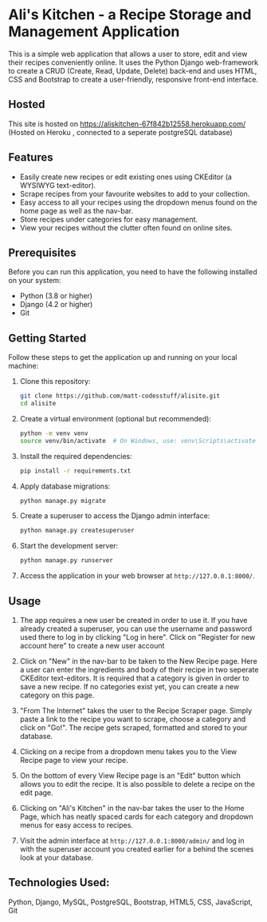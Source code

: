 # Ali's Kitchen - a Recipe Storage and  Management Application

This is a simple web application that allows a user to store, edit and view their recipes conveniently
 online. It uses the Python Django web-framework to create a CRUD (Create, Read, Update, Delete) back-end and uses HTML, CSS and Bootstrap to create a user-friendly, responsive front-end interface.

## Hosted
This site is hosted on https://aliskitchen-67f842b12558.herokuapp.com/  
    (Hosted on Heroku , connected to a seperate postgreSQL database)

## Features

- Easily create new recipes or edit existing ones using CKEditor (a WYSIWYG text-editor).
- Scrape recipes from your favourite websites to add to your collection.
- Easy access to all your recipes using the dropdown menus found on the home page as well as the nav-bar.
- Store recipes under categories for easy management.
- View your recipes without the clutter often found on online sites.

## Prerequisites

Before you can run this application, you need to have the following installed on your system:

- Python (3.8 or higher)
- Django (4.2 or higher)
- Git

## Getting Started

Follow these steps to get the application up and running on your local machine:

1. Clone this repository:

   ```bash
   git clone https://github.com/matt-codesstuff/alisite.git
   cd alisite
   ```

2. Create a virtual environment (optional but recommended):

   ```bash
   python -m venv venv
   source venv/bin/activate  # On Windows, use: venv\Scripts\activate
   ```

3. Install the required dependencies:

   ```bash
   pip install -r requirements.txt
   ```

4. Apply database migrations:

   ```bash
   python manage.py migrate
   ```

5. Create a superuser to access the Django admin interface:

   ```bash
   python manage.py createsuperuser
   ```

6. Start the development server:

   ```bash
   python manage.py runserver
   ```

7. Access the application in your web browser at `http://127.0.0.1:8000/`.

## Usage

1. The app requires a new user be created in order to use it. If you have already created a superuser, you can use the username and password used there to log in by clicking "Log in here". Click on "Register for new account here" to create a new user account

2. Click on "New" in the nav-bar to be taken to the New Recipe page. Here a user can enter the ingredients and body of their recipe in two seperate CKEditor text-editors. It is required that a category is given in order to save a new recipe. If no categories exist yet, you can create a new category on this page.

3. "From The Internet" takes the user to the Recipe Scraper page. Simply paste a link to the recipe you want to scrape, choose a category and click on "Go!". The recipe gets scraped, formatted and stored to your database.
4. Clicking on a recipe from a dropdown menu takes you to the View Recipe page to view  your recipe.
5. On the bottom of every View Recipe page is an "Edit" button which allows you to edit the recipe. It is also possible to delete a recipe on the edit page.
6. Clicking on "Ali's Kitchen" in the nav-bar takes the user to the Home Page, which has neatly spaced cards for each category and dropdown menus for easy access to recipes.
7. Visit the admin interface at `http://127.0.0.1:8000/admin/` and log in with the superuser account you created earlier for a behind the scenes look at your database.


## Technologies Used:
Python, Django, MySQL, PostgreSQL, Bootstrap, HTML5, CSS, JavaScript, Git
